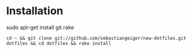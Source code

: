 Installation
============

  sudo apt-get install git rake

    cd ~ && git clone git://github.com/sebastiangeiger/new-dotfiles.git dotfiles && cd dotfiles && rake install
